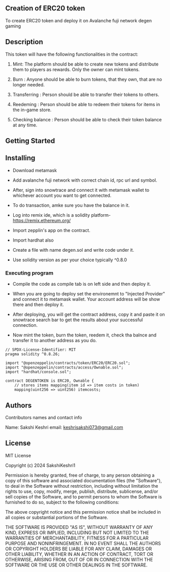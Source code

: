 ##  Creation of ERC20 token

To create ERC20 token and deploy it on Avalanche fuji network degen gaming

## Description

This token will have the following functionalities in the contract:

1. Mint: The platform should be able to create new tokens and distribute them to players as rewards. Only the owner can mint tokens.
 
2. Burn : Anyone should be able to burn tokens, that they own, that are no longer needed.
   
3. Transferring : Person should be able to transfer their tokens to others.
 
4. Reedeming : Person should be able to redeem their tokens for items in the in-game store.
   
5. Checking balance : Person should be able to check their token balance at any time.
   

## Getting Started

## Installing

* Download metamask
  
* Add avalanche fuji network with correct chain id, rpc url and symbol.
  
* After, sign into snowtrace and connect it with metamask wallet to whichever account you want to get connected.

* To do transaction, amke sure you have the balance in it.
  
* Log into remix ide, which is a solidity platform- https://remix.ethereum.org/
  
* Import zepplin's app on the contract.
  
* Import hardhat also
  
* Create a file with name degen.sol and write code under it.
  
* Use solidity version as per your choice typically ^0.8.0

### Executing program

* Compile the code as compile tab is on left side and then deploy it.
  
* When you are going to deploy set the environemnt to "Injected Provider" and connect it to metamask wallet. Your account address will be show there and then deploy it.
  
* After deploying, you will get the contract address, copy it and paste it on snowtrace search bar to get the results about your successful connection.
  
* Now mint the token, burn the token, reedem it, check tha balnce and transfer it to another address as you do.
  
```
// SPDX-License-Identifier: MIT
pragma solidity ^0.8.26;

import "@openzeppelin/contracts/token/ERC20/ERC20.sol";
import "@openzeppelin/contracts/access/Ownable.sol";
import "hardhat/console.sol";

contract DEGENTOKEN is ERC20, Ownable {
    // stores items mapping(item id => item costs in token)
    mapping(uint256 => uint256) itemcosts;

```
## Authors

Contributors names and contact info

Name: Sakshi Keshri
email: keshrisakshi073@gmail.com


## License

MIT License

Copyright (c) 2024 SakshiKeshri1

Permission is hereby granted, free of charge, to any person obtaining a copy of this software and associated documentation files (the "Software"), 
to deal in the Software without restriction, including without limitation the rights to use, copy, modify, merge, publish, distribute, sublicense, and/or sell copies of the Software, 
and to permit persons to whom the Software is furnished to do so, subject to the following conditions:

The above copyright notice and this permission notice shall be included in all copies or substantial portions of the Software.

THE SOFTWARE IS PROVIDED "AS IS", WITHOUT WARRANTY OF ANY KIND, EXPRESS OR IMPLIED, INCLUDING BUT NOT LIMITED TO THE WARRANTIES OF MERCHANTABILITY, FITNESS FOR A PARTICULAR PURPOSE AND NONINFRINGEMENT. IN NO EVENT SHALL THE AUTHORS OR COPYRIGHT HOLDERS BE LIABLE FOR ANY CLAIM, DAMAGES OR OTHER LIABILITY, WHETHER IN AN ACTION OF CONTRACT, TORT OR OTHERWISE, ARISING FROM, OUT OF OR IN CONNECTION WITH THE SOFTWARE OR THE USE OR OTHER DEALINGS IN THE SOFTWARE.
